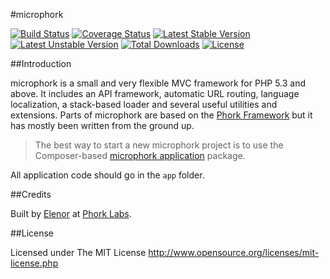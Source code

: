 #microphork

[![Build Status](https://travis-ci.org/phork/microphork.svg)](https://travis-ci.org/phork/microphork)
[![Coverage Status](https://coveralls.io/repos/phork/microphork/badge.png)](https://coveralls.io/r/phork/microphork)
[![Latest Stable Version](https://poser.pugx.org/microphork/framework/v/stable.png)](https://packagist.org/packages/microphork/framework)
[![Latest Unstable Version](https://poser.pugx.org/microphork/framework/v/unstable.png)](https://packagist.org/packages/microphork/framework)
[![Total Downloads](https://poser.pugx.org/microphork/framework/downloads.png)](https://packagist.org/packages/microphork/framework)
[![License](https://poser.pugx.org/microphork/framework/license.png)](https://packagist.org/packages/microphork/framework)


##Introduction

microphork is a small and very flexible MVC framework for PHP 5.3 and above. It includes an API framework, automatic URL routing, language localization, a stack-based loader and several useful utilities and extensions. Parts of microphork are based on the [Phork Framework](http://phork.org) but it has mostly been written from the ground up.

> The best way to start a new microphork project is to use the Composer-based [microphork application](https://github.com/phork/microphork-application) package. 

All application code should go in the `app` folder.


##Credits

Built by [Elenor](http://elenor.net) at [Phork Labs](http://phorklabs.com).


##License

Licensed under The MIT License
<http://www.opensource.org/licenses/mit-license.php>